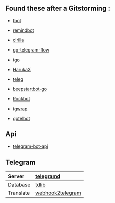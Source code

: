 
## Found these after a Gitstorming :

- [tbot](https://github.com/yanzay/tbot)

- [remindbot](https://github.com/aranair/remindbot)

- [cirilla](https://github.com/Sreyas-Sreelal/cirilla)

- [go-telegram-flow](https://github.com/kisulken/go-telegram-flow)

- [tgo](https://github.com/devalecs/tgo)

- [HarukaX](https://github.com/HarukaNetwork/HarukaX)

- [teleg](https://github.com/nasermirzaei89/telegram)

- [beepstartbot-go](https://github.com/101Loop/beepstarbot-go)

- [Rockbot](https://github.com/Roker2/RockBot)

- [tgwrap](https://github.com/rogozhka/tgwrap)

- [gotelbot](https://github.com/aliforever/gotelbot)


## Api

- [telegram-bot-api](https://github.com/go-telegram-bot-api/telegram-bot-api/tree/v4.6.4)

## Telegram 

Server | [telegramd](https://github.com/nebula-chat/telegramd)
:-------|:---------
Database | [tdlib](https://github.com/tdlib/td)
Translate | [webhook2telegram](https://github.com/muety/webhook2telegram)

